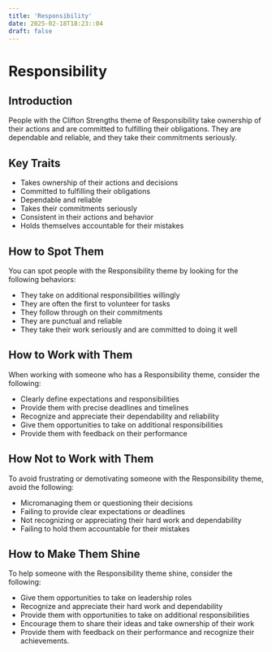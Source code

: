 ```yaml
---
title: 'Responsibility'
date: 2025-02-18T18:23::04
draft: false
---
```


# Responsibility

## Introduction

People with the Clifton Strengths theme of Responsibility take ownership of their actions and are committed to fulfilling their obligations. They are dependable and reliable, and they take their commitments seriously.

## Key Traits

- Takes ownership of their actions and decisions
- Committed to fulfilling their obligations
- Dependable and reliable
- Takes their commitments seriously
- Consistent in their actions and behavior
- Holds themselves accountable for their mistakes

## How to Spot Them

You can spot people with the Responsibility theme by looking for the following behaviors:

- They take on additional responsibilities willingly
- They are often the first to volunteer for tasks
- They follow through on their commitments
- They are punctual and reliable
- They take their work seriously and are committed to doing it well

## How to Work with Them

When working with someone who has a Responsibility theme, consider the following:

- Clearly define expectations and responsibilities
- Provide them with precise deadlines and timelines
- Recognize and appreciate their dependability and reliability
- Give them opportunities to take on additional responsibilities
- Provide them with feedback on their performance

## How Not to Work with Them

To avoid frustrating or demotivating someone with the Responsibility theme, avoid the following:

- Micromanaging them or questioning their decisions
- Failing to provide clear expectations or deadlines
- Not recognizing or appreciating their hard work and dependability
- Failing to hold them accountable for their mistakes

## How to Make Them Shine

To help someone with the Responsibility theme shine, consider the following:

- Give them opportunities to take on leadership roles
- Recognize and appreciate their hard work and dependability
- Provide them with opportunities to take on additional responsibilities
- Encourage them to share their ideas and take ownership of their work
- Provide them with feedback on their performance and recognize their achievements.
